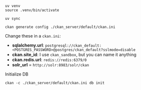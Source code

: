
```shell
uv venv
source .venv/bin/activate
```

```shell
uv sync
```

```shell
ckan generate config ./ckan_server/default/ckan.ini
```

Change these in a `ckan.ini`:
 - **sqlalchemy.url**: `postgresql://ckan_default:<POSTGRES_PASSWORD>@postgres/ckan_default?sslmode=disable`
 - **ckan.site_id**: I use `ckan_sandbox`, but you can name it anything
 - **ckan.redis.url**: `redis://redis:6379/0`
 - **solr_url** = `http://solr:8983/solr/ckan`

Initialize DB

```shell
ckan -c ./ckan_server/default/ckan.ini db init
```

